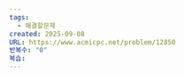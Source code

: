 ```yaml
---
tags:
  - 해결할문제
created: 2025-09-08
URL: https://www.acmicpc.net/problem/12850
반복수: "0"
복습:
---
```

